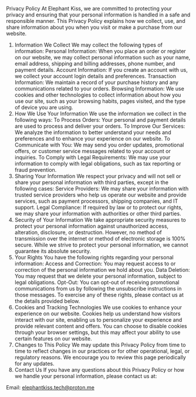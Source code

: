 Privacy Policy
At Elephant Kiss, we are committed to protecting your privacy and ensuring that your personal information is handled in a safe and responsible manner. This Privacy Policy explains how we collect, use, and share information about you when you visit or make a purchase from our website.
1. Information We Collect
We may collect the following types of information:
Personal Information: When you place an order or register on our website, we may collect personal information such as your name, email address, shipping and billing addresses, phone number, and payment details.
Account Information: If you create an account with us, we collect your account login details and preferences.
Transaction Information: We maintain a record of your purchase history and any communications related to your orders.
Browsing Information: We use cookies and other technologies to collect information about how you use our site, such as your browsing habits, pages visited, and the type of device you are using.
2. How We Use Your Information
We use the information we collect in the following ways:
To Process Orders: Your personal and payment details are used to process and deliver your orders.
To Improve Our Services: We analyze the information to better understand your needs and preferences and to enhance your experience on our website.
To Communicate with You: We may send you order updates, promotional offers, or customer service messages related to your account or inquiries.
To Comply with Legal Requirements: We may use your information to comply with legal obligations, such as tax reporting or fraud prevention.
3. Sharing Your Information
We respect your privacy and will not sell or share your personal information with third parties, except in the following cases:
Service Providers: We may share your information with trusted service providers who help us operate our website and provide services, such as payment processors, shipping companies, and IT support.
Legal Compliance: If required by law or to protect our rights, we may share your information with authorities or other third parties.
4. Security of Your Information
We take appropriate security measures to protect your personal information against unauthorized access, alteration, disclosure, or destruction. However, no method of transmission over the internet or method of electronic storage is 100% secure. While we strive to protect your personal information, we cannot guarantee its absolute security.
5. Your Rights
You have the following rights regarding your personal information:
Access and Correction: You may request access to or correction of the personal information we hold about you.
Data Deletion: You may request that we delete your personal information, subject to legal obligations.
Opt-Out: You can opt-out of receiving promotional communications from us by following the unsubscribe instructions in those messages.
To exercise any of these rights, please contact us at the details provided below.
6. Cookies and Tracking Technologies
We use cookies to enhance your experience on our website. Cookies help us understand how visitors interact with our site, enabling us to personalize your experience and provide relevant content and offers.
You can choose to disable cookies through your browser settings, but this may affect your ability to use certain features on our website.
7. Changes to This Policy
We may update this Privacy Policy from time to time to reflect changes in our practices or for other operational, legal, or regulatory reasons. We encourage you to review this page periodically for any updates.
8. Contact Us
If you have any questions about this Privacy Policy or how we handle your personal information, please contact us at:

Email: elephantkiss.tech@proton.me
